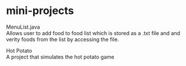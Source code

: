 # mini-projects

MenuList.java <br/>
Allows user to add food to food list which is stored as a .txt file and and verity foods from the list by accessing the file.
<br/>

Hot Potato <br/>
A project that simulates the hot potato game
